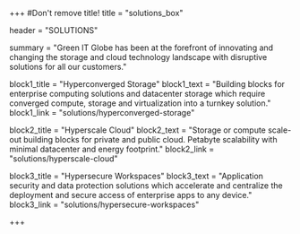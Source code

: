 +++
#Don't remove title!
title = "solutions_box"

header = "SOLUTIONS"

summary = "Green IT Globe has been at the forefront of innovating and changing the storage and cloud technology landscape with disruptive solutions for all our customers."

block1_title = "Hyperconverged Storage"
block1_text = "Building blocks for enterprise computing solutions and datacenter storage which require converged compute, storage and virtualization into a turnkey solution."
block1_link = "solutions/hyperconverged-storage"

block2_title = "Hyperscale Cloud"
block2_text = "Storage or compute scale-out building blocks for private and public cloud. Petabyte scalability with minimal datacenter and energy footprint."
block2_link = "solutions/hyperscale-cloud"

block3_title = "Hypersecure Workspaces"
block3_text = "Application security and data protection solutions which accelerate and centralize the deployment and secure access of enterprise apps to any device."
block3_link = "solutions/hypersecure-workspaces"

+++
